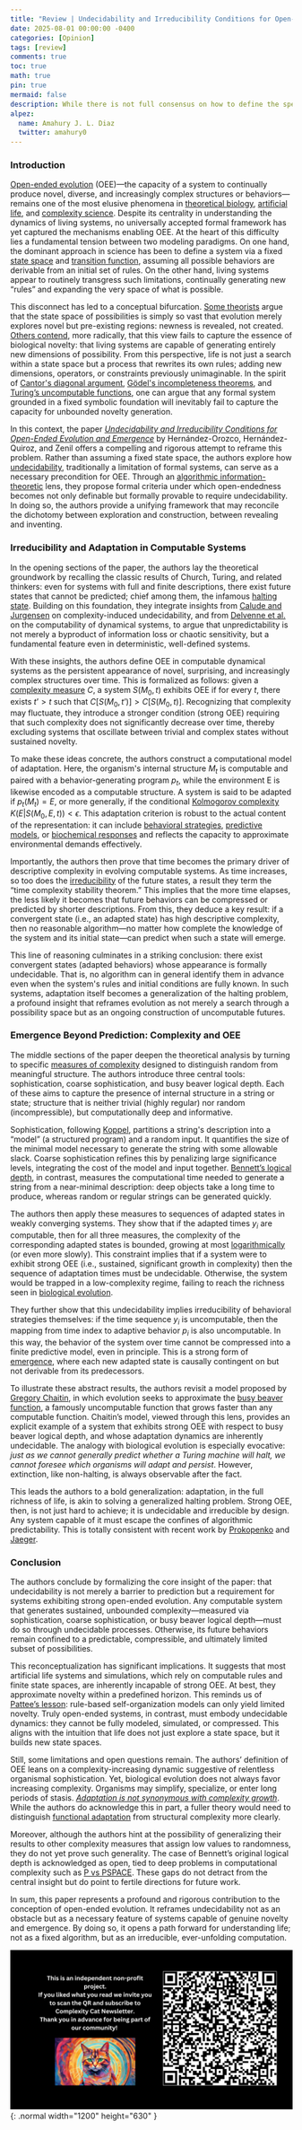 ```yaml
---
title: "Review | Undecidability and Irreducibility Conditions for Open-Ended Evolution and Emergence"
date: 2025-08-01 00:00:00 -0400
categories: [Opinion]
tags: [review]
comments: true
toc: true 
math: true
pin: true 
mermaid: false
description: While there is not full consensus on how to define the specifics of Open-Ended Evolution (OEE), at a high level it describes organisms that are continuously evolving and changing, rather than eventually reaching a state where nothing changes. The paper I am going to review today proposes a formal framework for discussing OEE. Surprisingly, the authors allude to undecidability and computational irreducibility, which reminds us of many other narratives we have discussed here. What's new under their lens? Is evolution a computational phenomenon?
alpez:
  name: Amahury J. L. Diaz
  twitter: amahury0
---
```

### Introduction
[Open-ended evolution](https://alife.org/encyclopedia/introduction/open-ended-evolution/) (OEE)—the capacity of a system to continually produce novel, diverse, and increasingly complex structures or behaviors—remains one of the most elusive phenomena in [theoretical biology](https://en.wikipedia.org/wiki/Mathematical_and_theoretical_biology), [artificial life](https://en.wikipedia.org/wiki/Artificial_life), and [complexity science](https://en.wikipedia.org/wiki/Complex_system). Despite its centrality in understanding the dynamics of living systems, no universally accepted formal framework has yet captured the mechanisms enabling OEE. At the heart of this difficulty lies a fundamental tension between two modeling paradigms. On one hand, the dominant approach in science has been to define a system via a fixed [state space](https://en.wikipedia.org/wiki/State-space_representation) and [transition function](https://en.wikipedia.org/wiki/Transition_system), assuming all possible behaviors are derivable from an initial set of rules. On the other hand, living systems appear to routinely transgress such limitations, continually generating new “rules” and expanding the very space of what is possible.

This disconnect has led to a conceptual bifurcation. [Some theorists](https://en.wikipedia.org/wiki/Evolutionary_landscape) argue that the state space of possibilities is simply so vast that evolution merely explores novel but pre-existing regions: newness is revealed, not created. [Others contend](https://www.mdpi.com/1099-4300/23/11/1467), more radically, that this view fails to capture the essence of biological novelty: that living systems are capable of generating entirely new dimensions of possibility. From this perspective, life is not just a search within a state space but a process that rewrites its own rules; adding new dimensions, operators, or constraints previously unimaginable. In the spirit of [Cantor's diagonal argument](https://en.wikipedia.org/wiki/Cantor%27s_diagonal_argument), [Gödel's incompleteness theorems](https://en.wikipedia.org/wiki/G%C3%B6del%27s_incompleteness_theorems), and [Turing’s uncomputable functions](https://en.wikipedia.org/wiki/Halting_problem), one can argue that any formal system grounded in a fixed symbolic foundation will inevitably fail to capture the capacity for unbounded novelty generation.

In this context, the paper [_Undecidability and Irreducibility Conditions for Open-Ended Evolution and Emergence_](https://ieeexplore.ieee.org/abstract/document/8290548) by Hernández-Orozco, Hernández-Quiroz, and Zenil offers a compelling and rigorous attempt to reframe this problem. Rather than assuming a fixed state space, the authors explore how [undecidability](https://en.wikipedia.org/wiki/Undecidable_problem), traditionally a limitation of formal systems, can serve as a necessary precondition for OEE. Through an [algorithmic information-theoretic](https://en.wikipedia.org/wiki/Algorithmic_information_theory) lens, they propose formal criteria under which open-endedness becomes not only definable but formally provable to require undecidability. In doing so, the authors provide a unifying framework that may reconcile the dichotomy between exploration and construction, between revealing and inventing.

### Irreducibility and Adaptation in Computable Systems
In the opening sections of the paper, the authors lay the theoretical groundwork by recalling the classic results of Church, Turing, and related thinkers: even for systems with full and finite descriptions, there exist future states that cannot be predicted; chief among them, the infamous [halting state](https://human.libretexts.org/Bookshelves/Philosophy/Sets_Logic_Computation_(Zach)/03%3A_III-_Turing_Machines/3.01%3A_Turing_Machine_Computations/3.1.06%3A_Halting_States). Building on this foundation, they integrate insights from [Calude and Jurgensen](https://www.sciencedirect.com/science/article/pii/S0196885804001277) on complexity-induced undecidability, and from [Delvenne et al.](https://journals.sagepub.com/doi/abs/10.3233/FUN-2006-74406?casa_token=G1T9eyu3PbMAAAAA:4RjlFRIrZsf7zrVjkuTiSwmM18Z772WPUkMH_O4-yuHdxrR-fICjNOT7To2lR0f4Fck9JFSdR2D4) on the computability of dynamical systems, to argue that unpredictability is not merely a byproduct of information loss or chaotic sensitivity, but a fundamental feature even in deterministic, well-defined systems.

With these insights, the authors define OEE in computable dynamical systems as the persistent appearance of novel, surprising, and increasingly complex structures over time. This is formalized as follows: given a [complexity measure](https://web.mit.edu/esd.83/www/notebook/Complexity.PDF) $C$, a system $S(M_0, t)$ exhibits OEE if for every $t$, there exists $t’ > t$ such that $C[S(M_0, t’)] > C[S(M_0, t)]$. Recognizing that complexity may fluctuate, they introduce a stronger condition (strong OEE) requiring that such complexity does not significantly decrease over time, thereby excluding systems that oscillate between trivial and complex states without sustained novelty.

To make these ideas concrete, the authors construct a computational model of adaptation. Here, the organism's internal structure $M_t$ is computable and paired with a behavior-generating program $p_t$, while the environment E is likewise encoded as a computable structure. A system is said to be adapted if $p_t(M_t) = E$, or more generally, if the conditional [Kolmogorov complexity](https://en.wikipedia.org/wiki/Kolmogorov_complexity) $K(E | S(M_0, E, t)) < \epsilon$. This adaptation criterion is robust to the actual content of the representation: it can include [behavioral strategies](https://en.wikipedia.org/wiki/Behavioral_strategy), [predictive models](https://en.wikipedia.org/wiki/Predictive_modelling), or [biochemical responses](https://en.wikipedia.org/wiki/Allosteric_regulation) and reflects the capacity to approximate environmental demands effectively.

Importantly, the authors then prove that time becomes the primary driver of descriptive complexity in evolving computable systems. As time increases, so too does the [irreducibility](https://en.wikipedia.org/wiki/Computational_irreducibility) of the future states, a result they term the “time complexity stability theorem.” This implies that the more time elapses, the less likely it becomes that future behaviors can be compressed or predicted by shorter descriptions. From this, they deduce a key result: if a convergent state (i.e., an adapted state) has high descriptive complexity, then no reasonable algorithm—no matter how complete the knowledge of the system and its initial state—can predict when such a state will emerge.

This line of reasoning culminates in a striking conclusion: there exist convergent states (adapted behaviors) whose appearance is formally undecidable. That is, no algorithm can in general identify them in advance even when the system's rules and initial conditions are fully known. In such systems, adaptation itself becomes a generalization of the halting problem, a profound insight that reframes evolution as not merely a search through a possibility space but as an ongoing construction of uncomputable futures.

### Emergence Beyond Prediction: Complexity and OEE
The middle sections of the paper deepen the theoretical analysis by turning to specific [measures of complexity](https://web.mit.edu/esd.83/www/notebook/Complexity.PDF) designed to distinguish random from meaningful structure. The authors introduce three central tools: sophistication, coarse sophistication, and busy beaver logical depth. Each of these aims to capture the presence of internal structure in a string or state; structure that is neither trivial (highly regular) nor random (incompressible), but computationally deep and informative.

Sophistication, following [Koppel](https://content.wolfram.com/sites/13/2018/02/01-6-4.pdf), partitions a string's description into a “model” (a structured program) and a random input. It quantifies the size of the minimal model necessary to generate the string with some allowable slack. Coarse sophistication refines this by penalizing large significance levels, integrating the cost of the model and input together. [Bennett’s logical depth](https://en.wikipedia.org/wiki/Logical_depth), in contrast, measures the computational time needed to generate a string from a near-minimal description: deep objects take a long time to produce, whereas random or regular strings can be generated quickly.

The authors then apply these measures to sequences of adapted states in weakly converging systems. They show that if the adapted times $y_i$ are computable, then for all three measures, the complexity of the corresponding adapted states is bounded, growing at most [logarithmically](https://www.geeksforgeeks.org/dsa/what-is-logarithmic-time-complexity/) (or even more slowly). This constraint implies that if a system were to exhibit strong OEE (i.e., sustained, significant growth in complexity) then the sequence of adaptation times must be undecidable. Otherwise, the system would be trapped in a low-complexity regime, failing to reach the richness seen in [biological evolution](https://evolution.berkeley.edu/evolution-101/an-introduction-to-evolution/).

They further show that this undecidability implies irreducibility of behavioral strategies themselves: if the time sequence $y_i$ is uncomputable, then the mapping from time index to adaptive behavior $p_i$ is also uncomputable. In this way, the behavior of the system over time cannot be compressed into a finite predictive model, even in principle. This is a strong form of [emergence](https://en.wikipedia.org/wiki/Emergence), where each new adapted state is causally contingent on but not derivable from its predecessors.

To illustrate these abstract results, the authors revisit a model proposed by [Gregory Chaitin](https://en.wikipedia.org/wiki/Gregory_Chaitin), in which evolution seeks to approximate the [busy beaver function](https://en.wikipedia.org/wiki/Busy_beaver), a famously uncomputable function that grows faster than any computable function. Chaitin’s model, viewed through this lens, provides an explicit example of a system that exhibits strong OEE with respect to busy beaver logical depth, and whose adaptation dynamics are inherently undecidable. The analogy with biological evolution is especially evocative: _just as we cannot generally predict whether a Turing machine will halt, we cannot foresee which organisms will adapt and persist_. However, extinction, like non-halting, is always observable after the fact.

This leads the authors to a bold generalization: adaptation, in the full richness of life, is akin to solving a generalized halting problem. Strong OEE, then, is not just hard to achieve; it is undecidable and irreducible by design. Any system capable of it must escape the confines of algorithmic predictability. This is totally consistent with recent work by [Prokopenko](https://iopscience.iop.org/article/10.1088/2632-072X/ad9cdc/meta) and [Jaeger](https://www.frontiersin.org/journals/psychology/articles/10.3389/fpsyg.2024.1362658/full).

### Conclusion
The authors conclude by formalizing the core insight of the paper: that undecidability is not merely a barrier to prediction but a requirement for systems exhibiting strong open-ended evolution. Any computable system that generates sustained, unbounded complexity—measured via sophistication, coarse sophistication, or busy beaver logical depth—must do so through undecidable processes. Otherwise, its future behaviors remain confined to a predictable, compressible, and ultimately limited subset of possibilities.

This reconceptualization has significant implications. It suggests that most artificial life systems and simulations, which rely on computable rules and finite state spaces, are inherently incapable of strong OEE. At best, they approximate novelty within a predefined horizon. This reminds us of [Pattee’s lesson](https://www.researchgate.net/profile/Howard-Pattee/publication/221586859_Simulations_Realizations_and_Theories_of_Life/links/0912f5017387295d4a000000/Simulations-Realizations-and-Theories-of-Life.pdf): rule-based self-organization models can only yield limited novelty. Truly open-ended systems, in contrast, must embody undecidable dynamics: they cannot be fully modeled, simulated, or compressed. This aligns with the intuition that life does not just explore a state space, but it builds new state spaces.

Still, some limitations and open questions remain. The authors’ definition of OEE leans on a complexity-increasing dynamic suggestive of relentless organismal sophistication. Yet, biological evolution does not always favor increasing complexity. Organisms may simplify, specialize, or enter long periods of stasis. [_Adaptation is not synonymous with complexity growth_](https://www.pnas.org/doi/abs/10.1073/pnas.2425772122). While the authors do acknowledge this in part, a fuller theory would need to distinguish [functional adaptation](https://www.quantamagazine.org/why-everything-in-the-universe-turns-more-complex-20250402/) from structural complexity more clearly.

Moreover, although the authors hint at the possibility of generalizing their results to other complexity measures that assign low values to randomness, they do not yet prove such generality. The case of Bennett’s original logical depth is acknowledged as open, tied to deep problems in computational complexity such as [P vs PSPACE](https://cs.stackexchange.com/questions/23745/has-there-been-any-more-progress-on-p-vs-pspace-compared-to-p-vs-np). These gaps do not detract from the central insight but do point to fertile directions for future work.

In sum, this paper represents a profound and rigorous contribution to the conception of open-ended evolution. It reframes undecidability not as an obstacle but as a necessary feature of systems capable of genuine novelty and emergence. By doing so, it opens a path forward for understanding life; not as a fixed algorithm, but as an irreducible, ever-unfolding computation.

![Desktop View](/assets/img/fix/complexity-cat-newsletter.png){: .normal width="1200" height="630" }
